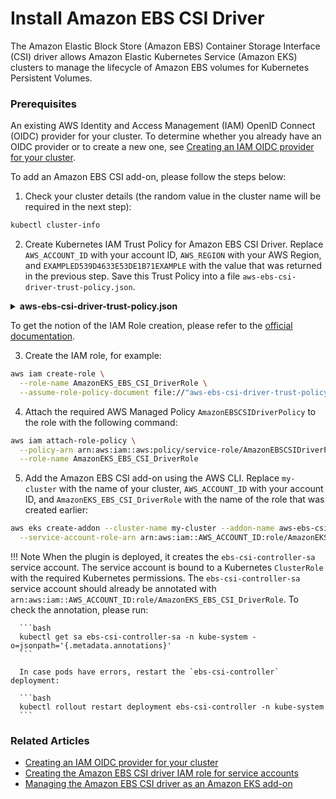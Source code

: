 # Install Amazon EBS CSI Driver

The Amazon Elastic Block Store (Amazon EBS) Container Storage Interface (CSI) driver allows Amazon Elastic Kubernetes Service (Amazon EKS) clusters to manage the lifecycle of Amazon EBS volumes for Kubernetes Persistent Volumes.

### Prerequisites

An existing AWS Identity and Access Management (IAM) OpenID Connect (OIDC) provider for your cluster. To determine whether you already have an OIDC provider or to create a new one, see [Creating an IAM OIDC provider for your cluster](https://docs.aws.amazon.com/eks/latest/userguide/enable-iam-roles-for-service-accounts.html).

To add an Amazon EBS CSI add-on, please follow the steps below:

1. Check your cluster details (the random value in the cluster name will be required in the next step):

  ```bash
  kubectl cluster-info
  ```

2. Create Kubernetes IAM Trust Policy for Amazon EBS CSI Driver. Replace `AWS_ACCOUNT_ID` with your account ID, `AWS_REGION` with your AWS Region, and `EXAMPLED539D4633E53DE1B71EXAMPLE` with the value that was returned in the previous step. Save this Trust Policy into a file `aws-ebs-csi-driver-trust-policy.json`.

  <details>
  <summary><b>aws-ebs-csi-driver-trust-policy.json</b></summary>
```json
  {
    "Version": "2012-10-17",
    "Statement": [
      {
        "Effect": "Allow",
        "Principal": {
          "Federated": "arn:aws:iam::AWS_ACCOUNT_ID:oidc-provider/oidc.eks.AWS_REGION.amazonaws.com/id/EXAMPLED539D4633E53DE1B71EXAMPLE"
        },
        "Action": "sts:AssumeRoleWithWebIdentity",
        "Condition": {
          "StringEquals": {
            "oidc.eks.AWS_REGION.amazonaws.com/id/EXAMPLED539D4633E53DE1B71EXAMPLE:aud": "sts.amazonaws.com",
            "oidc.eks.AWS_REGION.amazonaws.com/id/EXAMPLED539D4633E53DE1B71EXAMPLE:sub": "system:serviceaccount:kube-system:ebs-csi-controller-sa"
          }
        }
      }
    ]
  }
```
  </details>

  To get the notion of the IAM Role creation, please refer to the [official documentation](https://docs.aws.amazon.com/eks/latest/userguide/csi-iam-role.html).

3. Create the IAM role, for example:

  ```bash
  aws iam create-role \
    --role-name AmazonEKS_EBS_CSI_DriverRole \
    --assume-role-policy-document file://"aws-ebs-csi-driver-trust-policy.json"
  ```

4. Attach the required AWS Managed Policy `AmazonEBSCSIDriverPolicy` to the role with the following command:

  ```bash
  aws iam attach-role-policy \
    --policy-arn arn:aws:iam::aws:policy/service-role/AmazonEBSCSIDriverPolicy \
    --role-name AmazonEKS_EBS_CSI_DriverRole
  ```

5. Add the Amazon EBS CSI add-on using the AWS CLI. Replace `my-cluster` with the name of your cluster, `AWS_ACCOUNT_ID` with your account ID, and `AmazonEKS_EBS_CSI_DriverRole` with the name of the role that was created earlier:

  ```bash
  aws eks create-addon --cluster-name my-cluster --addon-name aws-ebs-csi-driver \
    --service-account-role-arn arn:aws:iam::AWS_ACCOUNT_ID:role/AmazonEKS_EBS_CSI_DriverRole
  ```

  !!! Note
      When the plugin is deployed, it creates the `ebs-csi-controller-sa` service account. The service account is bound to a Kubernetes `ClusterRole` with the required Kubernetes permissions.
      The `ebs-csi-controller-sa` service account should already be annotated with `arn:aws:iam::AWS_ACCOUNT_ID:role/AmazonEKS_EBS_CSI_DriverRole`. To check the annotation, please run:

      ```bash
      kubectl get sa ebs-csi-controller-sa -n kube-system -o=jsonpath='{.metadata.annotations}'
      ```

      In case pods have errors, restart the `ebs-csi-controller` deployment:

      ```bash
      kubectl rollout restart deployment ebs-csi-controller -n kube-system
      ```

### Related Articles

- [Creating an IAM OIDC provider for your cluster](https://docs.aws.amazon.com/eks/latest/userguide/enable-iam-roles-for-service-accounts.html)
- [Creating the Amazon EBS CSI driver IAM role for service accounts](https://docs.aws.amazon.com/eks/latest/userguide/csi-iam-role.html)
- [Managing the Amazon EBS CSI driver as an Amazon EKS add-on](https://docs.aws.amazon.com/eks/latest/userguide/managing-ebs-csi.html)
